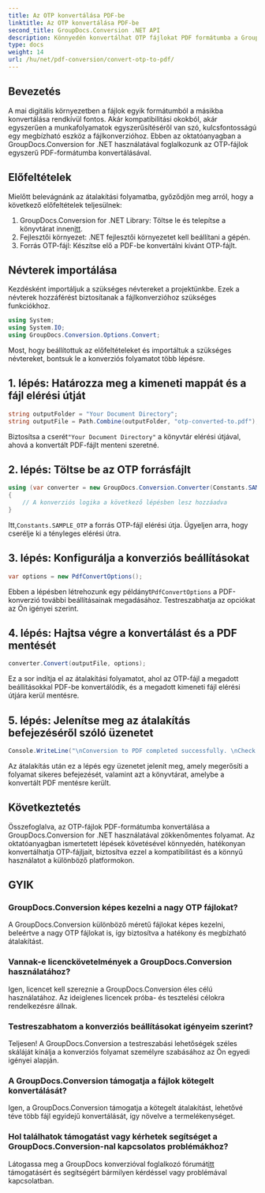```yaml
---
title: Az OTP konvertálása PDF-be
linktitle: Az OTP konvertálása PDF-be
second_title: GroupDocs.Conversion .NET API
description: Könnyedén konvertálhat OTP fájlokat PDF formátumba a GroupDocs.Conversion for .NET segítségével. Egyszerűsítse munkafolyamatait ezzel az intuitív fájlkonverziós eszközzel.
type: docs
weight: 14
url: /hu/net/pdf-conversion/convert-otp-to-pdf/
---
```

## Bevezetés
A mai digitális környezetben a fájlok egyik formátumból a másikba konvertálása rendkívül fontos. Akár kompatibilitási okokból, akár egyszerűen a munkafolyamatok egyszerűsítéséről van szó, kulcsfontosságú egy megbízható eszköz a fájlkonverzióhoz. Ebben az oktatóanyagban a GroupDocs.Conversion for .NET használatával foglalkozunk az OTP-fájlok egyszerű PDF-formátumba konvertálásával.
## Előfeltételek
Mielőtt belevágnánk az átalakítási folyamatba, győződjön meg arról, hogy a következő előfeltételek teljesülnek:
1.  GroupDocs.Conversion for .NET Library: Töltse le és telepítse a könyvtárat innen[itt](https://releases.groupdocs.com/conversion/net/).
2. Fejlesztői környezet: .NET fejlesztői környezetet kell beállítani a gépén.
3. Forrás OTP-fájl: Készítse elő a PDF-be konvertálni kívánt OTP-fájlt.

## Névterek importálása
Kezdésként importáljuk a szükséges névtereket a projektünkbe. Ezek a névterek hozzáférést biztosítanak a fájlkonverzióhoz szükséges funkciókhoz.

```csharp
using System;
using System.IO;
using GroupDocs.Conversion.Options.Convert;
```

Most, hogy beállítottuk az előfeltételeket és importáltuk a szükséges névtereket, bontsuk le a konverziós folyamatot több lépésre.
## 1. lépés: Határozza meg a kimeneti mappát és a fájl elérési útját
```csharp
string outputFolder = "Your Document Directory";
string outputFile = Path.Combine(outputFolder, "otp-converted-to.pdf");
```
 Biztosítsa a cserét`"Your Document Directory"` a könyvtár elérési útjával, ahová a konvertált PDF-fájlt menteni szeretné.
## 2. lépés: Töltse be az OTP forrásfájlt
```csharp
using (var converter = new GroupDocs.Conversion.Converter(Constants.SAMPLE_OTP))
{
    // A konverziós logika a következő lépésben lesz hozzáadva
}
```
 Itt,`Constants.SAMPLE_OTP` a forrás OTP-fájl elérési útja. Ügyeljen arra, hogy cserélje ki a tényleges elérési útra.
## 3. lépés: Konfigurálja a konverziós beállításokat
```csharp
var options = new PdfConvertOptions();
```
 Ebben a lépésben létrehozunk egy példányt`PdfConvertOptions` a PDF-konverzió további beállításainak megadásához. Testreszabhatja az opciókat az Ön igényei szerint.
## 4. lépés: Hajtsa végre a konvertálást és a PDF mentését
```csharp
converter.Convert(outputFile, options);
```
Ez a sor indítja el az átalakítási folyamatot, ahol az OTP-fájl a megadott beállításokkal PDF-be konvertálódik, és a megadott kimeneti fájl elérési útjára kerül mentésre.
## 5. lépés: Jelenítse meg az átalakítás befejezéséről szóló üzenetet
```csharp
Console.WriteLine("\nConversion to PDF completed successfully. \nCheck output in {0}", outputFolder);
```
Az átalakítás után ez a lépés egy üzenetet jelenít meg, amely megerősíti a folyamat sikeres befejezését, valamint azt a könyvtárat, amelybe a konvertált PDF mentésre került.

## Következtetés
Összefoglalva, az OTP-fájlok PDF-formátumba konvertálása a GroupDocs.Conversion for .NET használatával zökkenőmentes folyamat. Az oktatóanyagban ismertetett lépések követésével könnyedén, hatékonyan konvertálhatja OTP-fájljait, biztosítva ezzel a kompatibilitást és a könnyű használatot a különböző platformokon.
## GYIK
### GroupDocs.Conversion képes kezelni a nagy OTP fájlokat?
A GroupDocs.Conversion különböző méretű fájlokat képes kezelni, beleértve a nagy OTP fájlokat is, így biztosítva a hatékony és megbízható átalakítást.
### Vannak-e licenckövetelmények a GroupDocs.Conversion használatához?
Igen, licencet kell szereznie a GroupDocs.Conversion éles célú használatához. Az ideiglenes licencek próba- és tesztelési célokra rendelkezésre állnak.
### Testreszabhatom a konverziós beállításokat igényeim szerint?
Teljesen! A GroupDocs.Conversion a testreszabási lehetőségek széles skáláját kínálja a konverziós folyamat személyre szabásához az Ön egyedi igényei alapján.
### A GroupDocs.Conversion támogatja a fájlok kötegelt konvertálását?
Igen, a GroupDocs.Conversion támogatja a kötegelt átalakítást, lehetővé téve több fájl egyidejű konvertálását, így növelve a termelékenységet.
### Hol találhatok támogatást vagy kérhetek segítséget a GroupDocs.Conversion-nal kapcsolatos problémákhoz?
 Látogassa meg a GroupDocs konverzióval foglalkozó fórumát[itt](https://forum.groupdocs.com/c/conversion/11) támogatásért és segítségért bármilyen kérdéssel vagy problémával kapcsolatban.